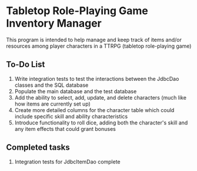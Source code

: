 # Tabletop Role-Playing Game Inventory Manager

This program is intended to help manage and keep track of items and/or resources among player characters in a TTRPG (tabletop role-playing game)

## To-Do List

1. Write integration tests to test the interactions between the JdbcDao classes and the SQL database
2. Populate the main database and the test database
3. Add the ability to select, add, update, and delete characters (much like how items are currently set up)
4. Create more detailed columns for the character table which could include specific skill and ability characteristics
5. Introduce functionality to roll dice, adding both the character's skill and any item effects that could grant bonuses

## Completed tasks
1. Integration tests for JdbcItemDao complete
